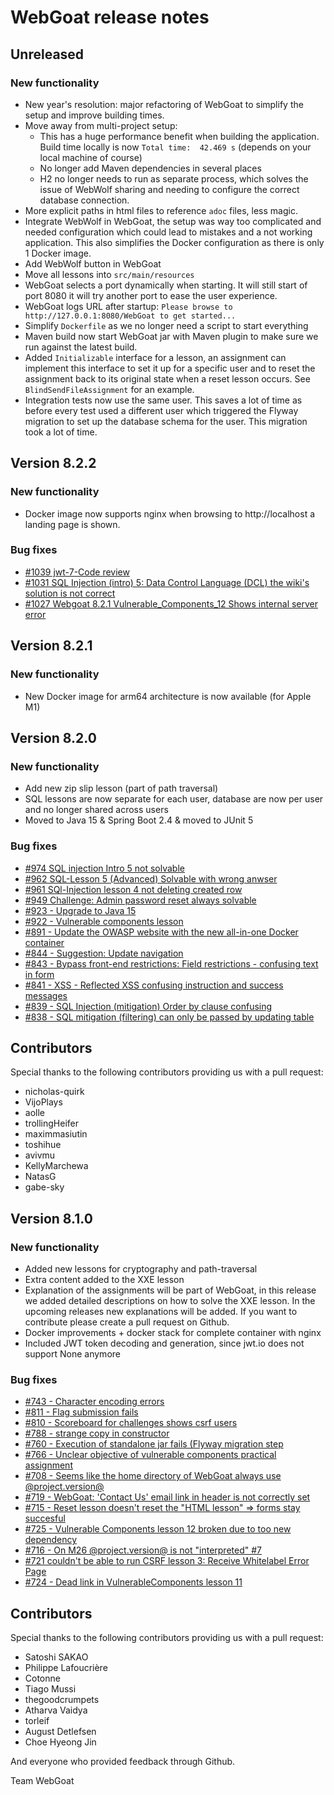 # WebGoat release notes 

## Unreleased

### New functionality

- New year's resolution: major refactoring of WebGoat to simplify the setup and improve building times.
- Move away from multi-project setup:
  - This has a huge performance benefit when building the application. Build time locally is now `Total time:  42.469 s` (depends on your local machine of course)
  - No longer add Maven dependencies in several places
  - H2 no longer needs to run as separate process, which solves the issue of WebWolf sharing and needing to configure the correct database connection.
- More explicit paths in html files to reference `adoc` files, less magic.
- Integrate WebWolf in WebGoat, the setup was way too complicated and needed configuration which could lead to mistakes and a not working application. This also simplifies the Docker configuration as there is only 1 Docker image.
- Add WebWolf button in WebGoat
- Move all lessons into `src/main/resources` 
- WebGoat selects a port dynamically when starting. It will still start of port 8080 it will try another port to ease the user experience. 
- WebGoat logs URL after startup: `Please browse to http://127.0.0.1:8080/WebGoat to get started...`
- Simplify `Dockerfile` as we no longer need a script to start everything
- Maven build now start WebGoat jar with Maven plugin to make sure we run against the latest build.
- Added `Initializable` interface for a lesson, an assignment can implement this interface to set it up for a specific user and to reset the assignment back to its original state when a reset lesson occurs. See `BlindSendFileAssignment` for an example.
- Integration tests now use the same user. This saves a lot of time as before every test used a different user which triggered the Flyway migration to set up the database schema for the user. This migration took a lot of time.

## Version 8.2.2

### New functionality

- Docker image now supports nginx when browsing to http://localhost a landing page is shown. 

### Bug fixes

- [#1039 jwt-7-Code review](https://github.com/adracea/WebGoat/issues/1039)
- [#1031 SQL Injection (intro) 5: Data Control Language (DCL) the wiki's solution is not correct](https://github.com/adracea/WebGoat/issues/1031)
- [#1027 Webgoat 8.2.1 Vulnerable_Components_12 Shows internal server error](https://github.com/adracea/WebGoat/issues/1027)


## Version 8.2.1

### New functionality

- New Docker image for arm64 architecture is now available (for Apple M1)


## Version 8.2.0

### New functionality

- Add new zip slip lesson (part of path traversal)
- SQL lessons are now separate for each user, database are now per user and no longer shared across users
- Moved to Java 15 & Spring Boot 2.4 & moved to JUnit 5

### Bug fixes

- [#974 SQL injection Intro 5 not solvable](https://github.com/adracea/WebGoat/issues/974)
- [#962 SQL-Lesson 5 (Advanced) Solvable with wrong anwser](https://github.com/adracea/WebGoat/issues/962)
- [#961 SQl-Injection lesson 4 not deleting created row](https://github.com/adracea/WebGoat/issues/961)
- [#949 Challenge: Admin password reset always solvable](https://github.com/adracea/WebGoat/issues/949)
- [#923 - Upgrade to Java 15](https://github.com/adracea/WebGoat/issues/923)
- [#922 - Vulnerable components lesson](https://github.com/adracea/WebGoat/issues/922)
- [#891 - Update the OWASP website with the new all-in-one Docker container](https://github.com/adracea/WebGoat/issues/891)
- [#844 - Suggestion: Update navigation](https://github.com/adracea/WebGoat/issues/844)
- [#843 - Bypass front-end restrictions: Field restrictions - confusing text in form](https://github.com/adracea/WebGoat/issues/843)
- [#841 - XSS - Reflected XSS confusing instruction and success messages](https://github.com/adracea/WebGoat/issues/841)
- [#839 - SQL Injection (mitigation) Order by clause confusing](https://github.com/adracea/WebGoat/issues/839)
- [#838 - SQL mitigation (filtering) can only be passed by updating table](https://github.com/adracea/WebGoat/issues/838)

## Contributors

Special thanks to the following contributors providing us with a pull request:

- nicholas-quirk
- VijoPlays
- aolle
- trollingHeifer
- maximmasiutin
- toshihue
- avivmu
- KellyMarchewa 
- NatasG
- gabe-sky


## Version 8.1.0

### New functionality

- Added new lessons for cryptography and path-traversal
- Extra content added to the XXE lesson
- Explanation of the assignments will be part of WebGoat, in this release we added detailed descriptions on how to solve the XXE lesson. In the upcoming releases new explanations will be added. If you want to contribute please create a pull request on Github.
- Docker improvements + docker stack for complete container with nginx 
- Included JWT token decoding and generation, since jwt.io does not support None anymore 

### Bug fixes

- [#743 - Character encoding errors](https://github.com/adracea/WebGoat/issues/743)
- [#811 -  Flag submission fails](https://github.com/adracea/WebGoat/issues/811)
- [#810 - Scoreboard for challenges shows csrf users](https://github.com/adracea/WebGoat/issues/810)
- [#788 - strange copy in constructor](https://github.com/adracea/WebGoat/issues/788) 
- [#760 - Execution of standalone jar fails (Flyway migration step](https://github.com/adracea/WebGoat/issues/760)
- [#766 - Unclear objective of vulnerable components practical assignment](https://github.com/adracea/WebGoat/issues/766)
- [#708 - Seems like the home directory of WebGoat always use @project.version@](https://github.com/adracea/WebGoat/issues/708)
- [#719 - WebGoat: 'Contact Us' email link in header is not correctly set](https://github.com/adracea/WebGoat/issues/719)
 - [#715 - Reset lesson doesn't reset the "HTML lesson" => forms stay succesful](https://github.com/adracea/WebGoat/issues/715)
 - [#725 - Vulnerable Components lesson 12 broken due to too new dependency](https://github.com/adracea/WebGoat/issues/725)
 - [#716 -  On M26 @project.version@ is not "interpreted" #7](https://github.com/adracea/WebGoat/issues/716)
 - [#721 couldn't be able to run CSRF lesson 3: Receive Whitelabel Error Page](https://github.com/adracea/WebGoat/issues/721)
 - [#724 - Dead link in VulnerableComponents lesson 11](https://github.com/adracea/WebGoat/issues/724)
 
 ## Contributors
 
Special thanks to the following contributors providing us with a pull request:

- Satoshi SAKAO
- Philippe Lafoucrière
- Cotonne
- Tiago Mussi
- thegoodcrumpets
- Atharva Vaidya
- torleif
- August Detlefsen
- Choe Hyeong Jin

And everyone who provided feedback through Github.


Team WebGoat




